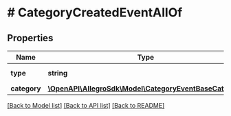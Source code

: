 # # CategoryCreatedEventAllOf

## Properties

Name | Type | Description | Notes
------------ | ------------- | ------------- | -------------
**type** | **string** |  | [optional] [default to 'CATEGORY_CREATED']
**category** | [**\OpenAPI\AllegroSdk\Model\CategoryEventBaseCategory**](CategoryEventBaseCategory.md) |  |

[[Back to Model list]](../../README.md#models) [[Back to API list]](../../README.md#endpoints) [[Back to README]](../../README.md)
